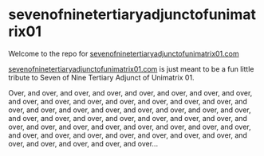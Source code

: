 # sevenofninetertiaryadjunctofunimatrix01

Welcome to the repo for [sevenofninetertiaryadjunctofunimatrix01.com](https://sevenofninetertiaryadjunctofunimatrix01.com/)

[sevenofninetertiaryadjunctofunimatrix01.com](https://sevenofninetertiaryadjunctofunimatrix01.com/) is just meant to be a fun little tribute to Seven of Nine Tertiary Adjunct of Unimatrix 01.

Over, and over, and over, and over, and over, and over, and over, and over, and over, and over, and over, and over, and over, and over, and over, and over, and over, and over, and over, and over, and over, and over, and over, and over, and over, and over, and over, and over, and over, and over, and over, and over, and over, and over, and over, and over, and over, and over, and over, and over, and over, and over, and over, and over, and over, and over, and over, and over, and over, and over...
